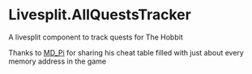 # Livesplit.AllQuestsTracker
 A livesplit component to track quests for The Hobbit

 Thanks to [MD_Pi](https://www.youtube.com/user/MD0111000001101001) for sharing his cheat table filled with just about every memory address in the game
